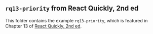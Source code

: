 ## `rq13-priority` from React Quickly, 2nd ed

This folder contains the example `rq13-priority`, which is featured in Chapter 13 of [React Quickly, 2nd ed](https://reactquickly.dev).
